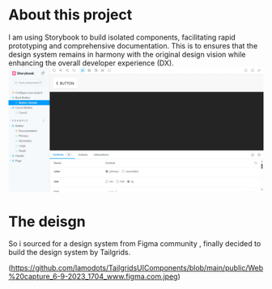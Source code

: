 # About this project
I am using Storybook to build isolated components, facilitating rapid prototyping and comprehensive documentation. This is to  ensures that the design system remains in harmony with the original design vision while enhancing the overall developer experience (DX).
![Screenshot](https://github.com/lamodots/TailgridsUIComponents/blob/main/Web%20capture_6-9-2023_163458_localhost.jpeg)

# The deisgn
So i sourced for a design system from Figma community , finally decided to build the design system by Tailgrids.

(https://github.com/lamodots/TailgridsUIComponents/blob/main/public/Web%20capture_6-9-2023_1704_www.figma.com.jpeg)


